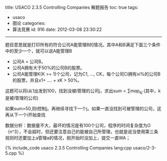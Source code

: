 title: USACO 2.3.5 Controlling Companies 解题报告
toc: true
tags:
  - usaco
  - 图论
categories:
  - 算法竞赛
id: 916
date: 2012-03-08 23:30:22
---

题目意思就是打印所有的符合公司A能管理B的情况。其中A和B满足下面三个条件中的至少一个，就可以说A能管理B

*   公司A = 公司B。
*   公司A拥有大于50%的公司B的股票。
*   公司A能管理K(K >= 1)个公司，记为C1, ..., CK，每个公司Ci拥有xi%的公司B的股票，并且x1+ .... + xK > 50%。

这题可以将i从1出发到100，找到没被i管理的公司j，求出$sum=∑map_{kj}$ (其中，k是被i管理的公司)

如果sum>50,则i控制j。再继续寻找下一个j。如果一直没找到可被管理的公司，这再从下一个i开始查找

数据分析：数据量不大，最坏的情况是有100个公司，程序的时间复杂度为O（n^3），不会超时，但还要注意自己的能被自己所管理，也就是说当使用第三条规则时还要加上a管理a的情况，刚开始时没加上，提交一直WA；

{% include_code usaco 2.3.5 Controlling Companies lang:cpp usaco/2-3-5.cpp %}